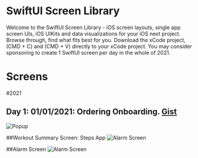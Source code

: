 # SwiftUI Screen Library
Welcome to the SwiftUI Screen Library - iOS screen layouts, single app screen UIs, iOS UIKits and data visualizations for your iOS next project. Browse through, find what fits best for you. Download the xCode project, (CMD + C) and (CMD + V) directly to your xCode project. You may consider sponsoring to create 1 SwiftUI screen per day in the whole of 2021.

<h1>Screens</h1>

#2021

## Day 1: 01/01/2021: Ordering Onboarding. <a href="https://gist.github.com/amosgyamfi/38171e1ef2d5f8f0650a64bff9675844#file-2021_day1_order_onboarding-swift">Gist</a>
<img src="https://github.com/amosgyamfi/swiftui-screen-library/blob/master/2021_DAILY/day1_order_onboarding.gif" alt="Popup">

##Workout Summary Screen: Steps App
<img src="https://github.com/amosgyamfi/swiftui-screen-library/blob/master/workout_summary_screen.png" alt="Alarm Screen">

##Alarm Screen
<img src="https://github.com/amosgyamfi/swiftui-screen-library/blob/master/Alarm%20Screen/alarm_screen.png" alt="Alarm Screen">



